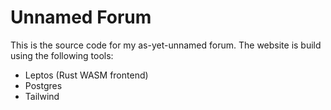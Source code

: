 # Unnamed Forum
This is the source code for my as-yet-unnamed forum. The website is build using the following tools:
- Leptos (Rust WASM frontend)
- Postgres
- Tailwind
